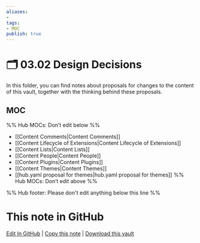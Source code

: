```yaml
---
aliases:
- 
tags:
- MOC
publish: true
---
```


# 🗂️ 03.02 Design Decisions

In this folder, you can find notes about proposals for changes to the content of this vault, together with the thinking behind these proposals.

## MOC

%% Hub MOCs: Don’t edit below  %%
-  [[Content Comments|Content Comments]]
-  [[Content Lifecycle of Extensions|Content Lifecycle of Extensions]]
-  [[Content Lists|Content Lists]]
-  [[Content People|Content People]]
-  [[Content Plugins|Content Plugins]]
-  [[Content Themes|Content Themes]]
-  [[hub.yaml proposal for themes|hub.yaml proposal for themes]]
%% Hub MOCs: Don’t edit above  %%

%% Hub footer: Please don't edit anything below this line %%

# This note in GitHub

<span class="git-footer">[Edit In GitHub](https://github.dev/obsidian-community/obsidian-hub/blob/main/00%20-%20Contribute%20to%20the%20Obsidian%20Hub/03%20Contributor%20Notes/03.02%20Design%20Decisions/%F0%9F%97%82%EF%B8%8F%2003.02%20Design%20Decisions.md "git-hub-edit-note") | [Copy this note](https://raw.githubusercontent.com/obsidian-community/obsidian-hub/main/00%20-%20Contribute%20to%20the%20Obsidian%20Hub/03%20Contributor%20Notes/03.02%20Design%20Decisions/%F0%9F%97%82%EF%B8%8F%2003.02%20Design%20Decisions.md "git-hub-copy-note") | [Download this vault](https://github.com/obsidian-community/obsidian-hub/archive/refs/heads/main.zip "git-hub-download-vault") </span>
